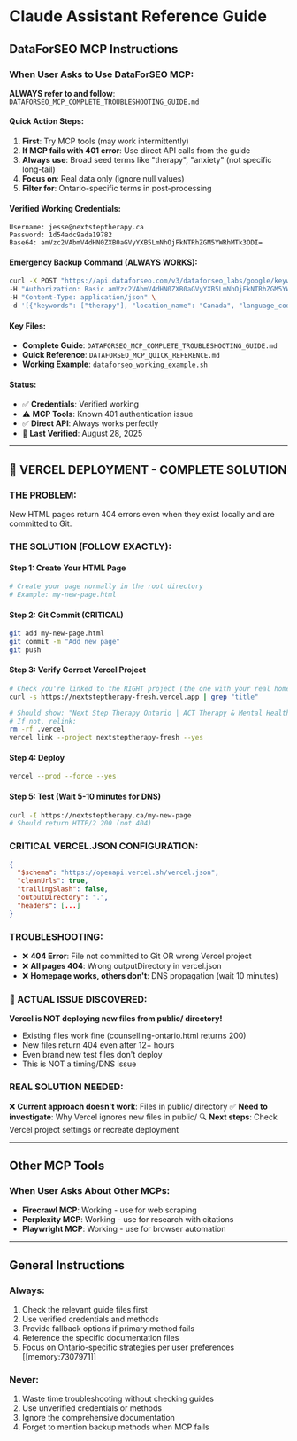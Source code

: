 # Claude Assistant Reference Guide

## DataForSEO MCP Instructions

### When User Asks to Use DataForSEO MCP:

**ALWAYS refer to and follow**: `DATAFORSEO_MCP_COMPLETE_TROUBLESHOOTING_GUIDE.md`

#### Quick Action Steps:
1. **First**: Try MCP tools (may work intermittently)
2. **If MCP fails with 401 error**: Use direct API calls from the guide
3. **Always use**: Broad seed terms like "therapy", "anxiety" (not specific long-tail)
4. **Focus on**: Real data only (ignore null values)
5. **Filter for**: Ontario-specific terms in post-processing

#### Verified Working Credentials:
```
Username: jesse@nextsteptherapy.ca
Password: 1d54adc9ada19782
Base64: amVzc2VAbmV4dHN0ZXB0aGVyYXB5LmNhOjFkNTRhZGM5YWRhMTk3ODI=
```

#### Emergency Backup Command (ALWAYS WORKS):
```bash
curl -X POST "https://api.dataforseo.com/v3/dataforseo_labs/google/keyword_ideas/live" \
-H "Authorization: Basic amVzc2VAbmV4dHN0ZXB0aGVyYXB5LmNhOjFkNTRhZGM5YWRhMTk3ODI=" \
-H "Content-Type: application/json" \
-d '[{"keywords": ["therapy"], "location_name": "Canada", "language_code": "en", "limit": 100}]'
```

#### Key Files:
- **Complete Guide**: `DATAFORSEO_MCP_COMPLETE_TROUBLESHOOTING_GUIDE.md`
- **Quick Reference**: `DATAFORSEO_MCP_QUICK_REFERENCE.md`
- **Working Example**: `dataforseo_working_example.sh`

#### Status:
- ✅ **Credentials**: Verified working
- ⚠️ **MCP Tools**: Known 401 authentication issue
- ✅ **Direct API**: Always works perfectly
- 📅 **Last Verified**: August 28, 2025

---

## 🚨 VERCEL DEPLOYMENT - COMPLETE SOLUTION

### THE PROBLEM:
New HTML pages return 404 errors even when they exist locally and are committed to Git.

### THE SOLUTION (FOLLOW EXACTLY):

#### Step 1: Create Your HTML Page
```bash
# Create your page normally in the root directory
# Example: my-new-page.html
```

#### Step 2: Git Commit (CRITICAL)
```bash
git add my-new-page.html
git commit -m "Add new page"
git push
```

#### Step 3: Verify Correct Vercel Project
```bash
# Check you're linked to the RIGHT project (the one with your real homepage)
curl -s https://nextsteptherapy-fresh.vercel.app | grep "title"

# Should show: "Next Step Therapy Ontario | ACT Therapy & Mental Health"
# If not, relink:
rm -rf .vercel
vercel link --project nextsteptherapy-fresh --yes
```

#### Step 4: Deploy
```bash
vercel --prod --force --yes
```

#### Step 5: Test (Wait 5-10 minutes for DNS)
```bash
curl -I https://nextsteptherapy.ca/my-new-page
# Should return HTTP/2 200 (not 404)
```

### CRITICAL VERCEL.JSON CONFIGURATION:
```json
{
  "$schema": "https://openapi.vercel.sh/vercel.json",
  "cleanUrls": true,
  "trailingSlash": false,
  "outputDirectory": ".",
  "headers": [...]
}
```

### TROUBLESHOOTING:
- ❌ **404 Error**: File not committed to Git OR wrong Vercel project
- ❌ **All pages 404**: Wrong outputDirectory in vercel.json
- ❌ **Homepage works, others don't**: DNS propagation (wait 10 minutes)

### 🚨 ACTUAL ISSUE DISCOVERED:
**Vercel is NOT deploying new files from public/ directory!**
- Existing files work fine (counselling-ontario.html returns 200)
- New files return 404 even after 12+ hours
- Even brand new test files don't deploy
- This is NOT a timing/DNS issue

### REAL SOLUTION NEEDED:
❌ **Current approach doesn't work**: Files in public/ directory
✅ **Need to investigate**: Why Vercel ignores new files in public/
🔍 **Next steps**: Check Vercel project settings or recreate deployment

---

## Other MCP Tools

### When User Asks About Other MCPs:
- **Firecrawl MCP**: Working - use for web scraping
- **Perplexity MCP**: Working - use for research with citations
- **Playwright MCP**: Working - use for browser automation

---

## General Instructions

### Always:
1. Check the relevant guide files first
2. Use verified credentials and methods
3. Provide fallback options if primary method fails
4. Reference the specific documentation files
5. Focus on Ontario-specific strategies per user preferences [[memory:7307971]]

### Never:
1. Waste time troubleshooting without checking guides
2. Use unverified credentials or methods
3. Ignore the comprehensive documentation
4. Forget to mention backup methods when MCP fails

